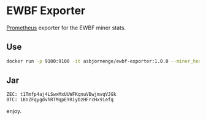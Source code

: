 # EWBF Exporter 

[Prometheus](https://prometheus.io/) exporter for the EWBF miner stats.

## Use

```sh
docker run -p 9100:9100 -it asbjornenge/ewbf-exporter:1.0.0 --miner_host 192.168.2.3 --miner_port 42000
```

## Jar 

```
ZEC: t1Tmfp4aj4LSwxMxUUWFKqnuVBwjmvqVJGk 
BTC: 1KnZFqygdvhRTMqpEYRiybzHFrcHx9iefq
``` 

enjoy.
